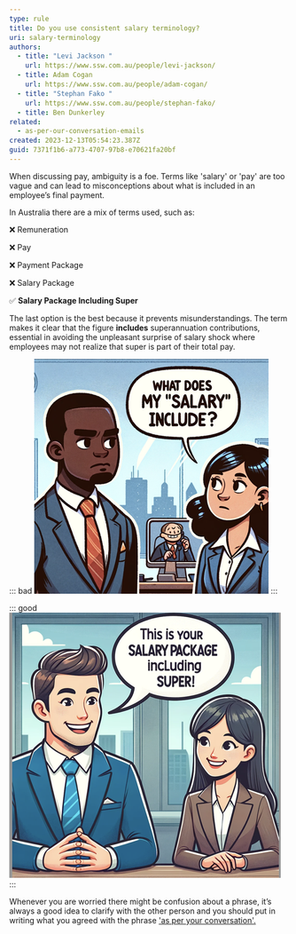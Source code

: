 ```yaml
---
type: rule
title: Do you use consistent salary terminology?
uri: salary-terminology
authors:
  - title: "Levi Jackson "
    url: https://www.ssw.com.au/people/levi-jackson/
  - title: Adam Cogan
    url: https://www.ssw.com.au/people/adam-cogan/
  - title: "Stephan Fako "
    url: https://www.ssw.com.au/people/stephan-fako/
  - title: Ben Dunkerley
related:
  - as-per-our-conversation-emails
created: 2023-12-13T05:54:23.387Z
guid: 7371f1b6-a773-4707-97b8-e70621fa20bf
---
```

When discussing pay, ambiguity is a foe. Terms like 'salary' or 'pay' are too vague and can lead to misconceptions about what is included in an employee’s final payment. 

<!--endintro-->

In Australia there are a mix of terms used, such as: 

❌ Remuneration 

❌ Pay 

❌ Payment Package

❌ Salary Package 

✅ **Salary Package Including Super** 

The last option is the best because it prevents misunderstandings. The term makes it clear that the figure **includes** superannuation contributions, essential in avoiding the unpleasant surprise of salary shock where employees may not realize that super is part of their total pay. 

::: bad
![Figure: Bad example - ambiguous phrase means confusion.](screenshot-2023-12-13-at-1.08.34-pm.png)
:::

::: good
![Figure: Good example - no confusion as to what the payment includes.](screenshot-2023-12-13-at-12.27.10-pm.png)
:::

Whenever you are worried there might be confusion about a phrase, it’s always a good idea to clarify with the other person and you should put in writing what you agreed with the phrase ['as per your conversation'.](/as-per-our-conversation-emails)